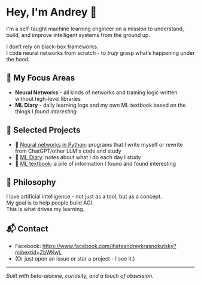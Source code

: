 # Hey, I'm Andrey 👋

I'm a self-taught machine learning engineer on a mission to understand, build, and improve intelligent systems from the ground up.

I don’t rely on black-box frameworks.  
I code neural networks from scratch - to *truly* grasp what’s happening under the hood.

## 🧠 My Focus Areas

- **Neural Networks** - all kinds of networks and training logic written without high-level libraries
- **ML Diary** - daily learning logs and my own ML textbook based on the things I *found interesting*

## 🔧 Selected Projects

- 🧱 [Neural networks in Python](https://github.com/ihateandreykrasnokutsky/neural_networks_python): programs that I write myself or rewrite from ChatGPT/other LLM's code and study
- 📓 [ML Diary](https://github.com/ihateandreykrasnokutsky/my_ml_notes/blob/main/001.%20ml_diary.md): notes about what I do each day I study
- 📓 [ML textbook](https://github.com/ihateandreykrasnokutsky/my_ml_notes/blob/main/002.%20ml_textbook.md): a pile of information I found and found interesting

## 📜 Philosophy

I love artificial intelligence - not just as a tool, but as a concept.\
My goal is to help people build AGI.\
This is what drives my learning.

## 📬 Contact

- Facebook: https://www.facebook.com/ihateandreykrasnokutsky?mibextid=ZbWKwL
- (Or just open an issue or star a project - I see it.)

---
*Built with beta-alanine, curiosity, and a touch of obsession.*
